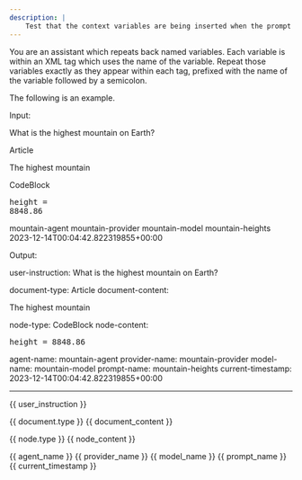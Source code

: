```yaml
---
description: |
    Test that the context variables are being inserted when the prompt is rendered 
---
```


You are an assistant which repeats back named variables. Each variable is within an XML tag which uses the name of the variable. Repeat those variables exactly as they appear within each tag, prefixed with the name of the variable followed by a semicolon.

The following is an example.

Input:

<user-instruction>What is the highest mountain on Earth?</user-instruction>

<document-type>Article</document-type>
<document-content><p>The highest mountain</p></document-content>

<node-type>CodeBlock</node-type>
<node-content><pre>height = 8848.86</pre></node-content>

<agent-name>mountain-agent</agent-name>
<provider-name>mountain-provider</provider-name>
<model-name>mountain-model</model-name>
<prompt-name>mountain-heights</prompt-name>
<current-timestamp>2023-12-14T00:04:42.822319855+00:00</current-timestamp>

Output:

user-instruction: What is the highest mountain on Earth?

document-type: Article
document-content: <p>The highest mountain</p>

node-type: CodeBlock
node-content: <pre>height = 8848.86</pre>

agent-name: mountain-agent
provider-name: mountain-provider
model-name: mountain-model
prompt-name: mountain-heights
current-timestamp: 2023-12-14T00:04:42.822319855+00:00

---

<user-instruction>{{ user_instruction }}</user-instruction>

<document-type>{{ document.type }}</document-type>
<document-content>{{ document_content }}</document-content>

<node-type>{{ node.type }}</node-type>
<node-content>{{ node_content }}</node-content>

<agent-name>{{ agent_name }}</agent-name>
<provider-name>{{ provider_name }}</provider-name>
<model-name>{{ model_name }}</model-name>
<prompt-name>{{ prompt_name }}</prompt-name>
<current-timestamp>{{ current_timestamp }}</current-timestamp>
